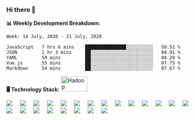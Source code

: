 <link rel="stylesheet" href="assets/css/style.css">

### Hi there 👋

**:bar_chart: Weekly Development Breakdown:**

<!--START_SECTION:waka-->

```text
Week: 14 July, 2020 - 21 July, 2020

JavaScript   7 hrs 6 mins    ███████████████░░░░░░░░░░   59.51 %
JSON         1 hr 3 mins     ██░░░░░░░░░░░░░░░░░░░░░░░   08.91 %
YAML         59 mins         ██░░░░░░░░░░░░░░░░░░░░░░░   08.29 %
Vue.js       55 mins         ██░░░░░░░░░░░░░░░░░░░░░░░   07.75 %
Markdown     54 mins         ██░░░░░░░░░░░░░░░░░░░░░░░   07.67 %
```

<!--END_SECTION:waka-->

**:desktop_computer: Technology Stack:**
<img title="Hadoop" src="https://raw.githubusercontent.com/Thomas-George-T/Thomas-George-T/master/assets/hadoop.svg" width="70" height="40" />

![](https://raw.githubusercontent.com/konpa/devicon/master/icons/javascript/javascript-original.svg#thumbnail) &nbsp; &nbsp;
![](https://raw.githubusercontent.com/konpa/devicon/master/icons/nodejs/nodejs-original-wordmark.svg#thumbnail) &nbsp; &nbsp;
![](https://raw.githubusercontent.com/konpa/devicon/master/icons/vuejs/vuejs-original-wordmark.svg#thumbnail) &nbsp; &nbsp;
![](https://raw.githubusercontent.com/konpa/devicon/master/icons/linux/linux-original.svg#thumbnail) &nbsp; &nbsp;
![](https://raw.githubusercontent.com/konpa/devicon/master/icons/postgresql/postgresql-original-wordmark.svg#thumbnail) &nbsp; &nbsp;
![](https://raw.githubusercontent.com/konpa/devicon/master/icons/mysql/mysql-original-wordmark.svg#thumbnail) &nbsp; &nbsp;
![](https://raw.githubusercontent.com/konpa/devicon/master/icons/sequelize/sequelize-original-wordmark.svg#thumbnail) &nbsp; &nbsp;
![](https://raw.githubusercontent.com/konpa/devicon/master/icons/mongodb/mongodb-original-wordmark.svg#thumbnail) &nbsp; &nbsp;
![](https://raw.githubusercontent.com/konpa/devicon/master/icons/git/git-original-wordmark.svg#thumbnail) &nbsp; &nbsp;
![](https://raw.githubusercontent.com/konpa/devicon/master/icons/yarn/yarn-original-wordmark.svg#thumbnail) &nbsp; &nbsp;
![](https://raw.githubusercontent.com/konpa/devicon/master/icons/npm/npm-original-wordmark.svg#thumbnail) &nbsp; &nbsp;
![](https://raw.githubusercontent.com/konpa/devicon/master/icons/heroku/heroku-original-wordmark.svg#thumbnail) &nbsp; &nbsp;
![](https://raw.githubusercontent.com/konpa/devicon/master/icons/amazonwebservices/amazonwebservices-original-wordmark.svg#thumbnail) &nbsp; &nbsp;
![](https://raw.githubusercontent.com/konpa/devicon/master/icons/gulp/gulp-plain.svg#thumbnail) &nbsp; &nbsp;
![](https://raw.githubusercontent.com/konpa/devicon/master/icons/webpack/webpack-original-wordmark.svg#thumbnail) &nbsp; &nbsp;
![](https://raw.githubusercontent.com/konpa/devicon/master/icons/handlebars/handlebars-original-wordmark.svg#thumbnail) &nbsp; &nbsp;
![](https://raw.githubusercontent.com/konpa/devicon/master/icons/html5/html5-original-wordmark.svg#thumbnail) &nbsp; &nbsp;
![](https://raw.githubusercontent.com/konpa/devicon/master/icons/sass/sass-original.svg#thumbnail) &nbsp; &nbsp;
![](https://raw.githubusercontent.com/konpa/devicon/master/icons/bootstrap/bootstrap-plain-wordmark.svg#thumbnail) &nbsp; &nbsp;
![](https://raw.githubusercontent.com/konpa/devicon/master/icons/dot-net/dot-net-original-wordmark.svg#thumbnail) &nbsp; &nbsp;
![](https://raw.githubusercontent.com/konpa/devicon/master/icons/electron/electron-original.svg#thumbnail) &nbsp; &nbsp;
![](https://raw.githubusercontent.com/konpa/devicon/master/icons/gimp/gimp-original-wordmark.svg#thumbnail) &nbsp; &nbsp;

<!--
**emrahyumuk/emrahyumuk** is a ✨ _special_ ✨ repository because its `README.md` (this file) appears on your GitHub profile.

Here are some ideas to get you started:

- 🔭 I’m currently working on ...
- 🌱 I’m currently learning ...
- 👯 I’m looking to collaborate on ...
- 🤔 I’m looking for help with ...
- 💬 Ask me about ...
- 📫 How to reach me: ...
- 😄 Pronouns: ...
- ⚡ Fun fact: ...

**:zap: Recent Activity:**
-->
